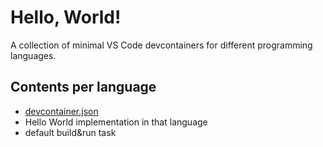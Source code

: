 # Hello, World!

A collection of minimal VS Code devcontainers for different programming languages.

## Contents per language
* [devcontainer.json](https://code.visualstudio.com/docs/remote/containers)
* Hello World implementation in that language
* default build&run task
